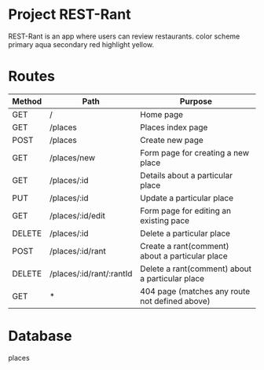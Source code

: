 # Project REST-Rant

REST-Rant is an app where users can review restaurants.
color scheme primary aqua secondary red highlight yellow.

# Routes
| **Method** | **Path** | **Purpose** |
|--------|------|---------|
| GET | / | Home page |
| GET | /places | Places index page |
| POST | /places | Create new page |
| GET | /places/new | Form page for creating a new place |
| GET | /places/:id | Details about a particular place |
| PUT | /places/:id | Update a particular place |
| GET | /places/:id/edit | Form page for editing an existing pace |
| DELETE | /places/:id | Delete a particular place  |
| POST | /places/:id/rant | Create a rant(comment) about a particular place |
| DELETE | /places/:id/rant/:rantId | Delete a rant(comment) about a particular place |
| GET | * | 404 page (matches any route not defined above) |

# Database
places